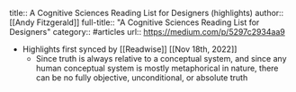 title:: A Cognitive Sciences Reading List for Designers (highlights)
author:: [[Andy Fitzgerald]]
full-title:: "A Cognitive Sciences Reading List for Designers"
category:: #articles
url:: https://medium.com/p/5297c2934aa9

- Highlights first synced by [[Readwise]] [[Nov 18th, 2022]]
	- Since truth is always relative to a conceptual system, and since any human conceptual system is mostly metaphorical in nature, there can be no fully objective, unconditional, or absolute truth